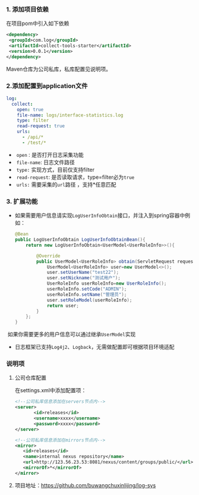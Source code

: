### 1. 添加项目依赖

  在项目pom中引入如下依赖

 ```xml
<dependency>
  <groupId>com.log</groupId>
  <artifactId>collect-tools-starter</artifactId>
  <version>0.0.1</version>
</dependency>
 ```

   Maven仓库为公司私库，私库配置见说明项。

### 2.添加配置到application文件

```yaml
log:
  collect:
    open: true
    file-name: logs/interface-statistics.log
    type: filter
    read-request: true
    urls:
      - /api/*
      - /test/*
```

- ​	`open：`是否打开日志采集功能
- ​	`file-name`: 日志文件路径
- ​	`type:` 实现方式，目前仅支持filter
- ​	`read-request`: 是否读取请求，type=filter必为`true`
- ​	`urls:` 需要采集的`url`路径 ，支持*任意匹配

### 3. 扩展功能

 * 如果需要用户信息请实现`LogUserInfoObtain`接口，并注入到spring容器中例如：

   ```java
   @Bean
   public LogUserInfoObtain LogUserInfoObtainBean(){
       return new LogUserInfoObtain<UserModel<UserRoleInfo>>(){
   
           @Override
           public UserModel<UserRoleInfo> obtain(ServletRequest request) {
               UserModel<UserRoleInfo> user=new UserModel<>();
               user.setUserName("test22");
               user.setNickname("测试用户");
               UserRoleInfo userRoleInfo=new UserRoleInfo();
               userRoleInfo.setCode("ADMIN");
               userRoleInfo.setName("管理员");
               user.setRoleModel(userRoleInfo);
               return user;
           }
       };
   }
   ```

​       如果你需要更多的用户信息可以通过继承`UserModel`实现

* 日志框架已支持`Log4j2`、`Logback`，无需做配置即可根据项目环境适配



### 说明项

1. 公司仓库配置

   在settings.xml中添加配置项：

   ```xml
   <!--公司私库信息添加在servers节点内-->
   <server>
          <id>releases</id>
          <username>xxxx</username>
          <password>xxxx</password>
   </server>
   ```

   
   
   ```xml
   <!--公司私库信息添加在mirrors节点内-->
   <mirror>  
      <id>releases</id>  
      <name>internal nexus repository</name>  
      <url>http://123.56.23.53:8081/nexus/content/groups/public/</url>
      <mirrorOf>*</mirrorOf>  
   </mirror>
   ```
   
2. 项目地址：https://github.com/buwangchuxinlijing/log-sys